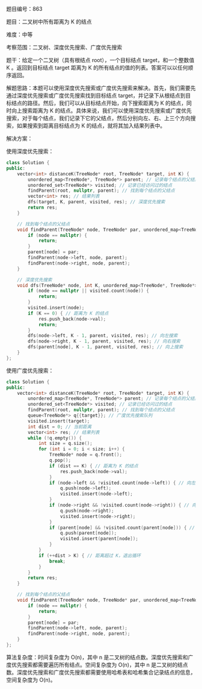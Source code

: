题目编号：863

题目：二叉树中所有距离为 K 的结点

难度：中等

考察范围：二叉树、深度优先搜索、广度优先搜索

题干：给定一个二叉树（具有根结点 root），一个目标结点 target，和一个整数值 K 。返回到目标结点 target 距离为 K 的所有结点的值的列表。答案可以以任何顺序返回。

解题思路：本题可以使用深度优先搜索或广度优先搜索来解决。首先，我们需要先通过深度优先搜索或广度优先搜索找到目标结点 target，并记录下从根结点到目标结点的路径。然后，我们可以从目标结点开始，向下搜索距离为 K 的结点，同时向上搜索距离为 K 的结点。具体来说，我们可以使用深度优先搜索或广度优先搜索，对于每个结点，我们记录下它的父结点，然后分别向左、右、上三个方向搜索，如果搜索到距离目标结点为 K 的结点，就将其加入结果列表中。

解决方案：

使用深度优先搜索：

```cpp
class Solution {
public:
    vector<int> distanceK(TreeNode* root, TreeNode* target, int K) {
        unordered_map<TreeNode*, TreeNode*> parent; // 记录每个结点的父结点
        unordered_set<TreeNode*> visited; // 记录已经访问过的结点
        findParent(root, nullptr, parent); // 找到每个结点的父结点
        vector<int> res; // 结果列表
        dfs(target, K, parent, visited, res); // 深度优先搜索
        return res;
    }

    // 找到每个结点的父结点
    void findParent(TreeNode* node, TreeNode* par, unordered_map<TreeNode*, TreeNode*>& parent) {
        if (node == nullptr) {
            return;
        }
        parent[node] = par;
        findParent(node->left, node, parent);
        findParent(node->right, node, parent);
    }

    // 深度优先搜索
    void dfs(TreeNode* node, int K, unordered_map<TreeNode*, TreeNode*>& parent, unordered_set<TreeNode*>& visited, vector<int>& res) {
        if (node == nullptr || visited.count(node)) {
            return;
        }
        visited.insert(node);
        if (K == 0) { // 距离为 K 的结点
            res.push_back(node->val);
            return;
        }
        dfs(node->left, K - 1, parent, visited, res); // 向左搜索
        dfs(node->right, K - 1, parent, visited, res); // 向右搜索
        dfs(parent[node], K - 1, parent, visited, res); // 向上搜索
    }
};
```

使用广度优先搜索：

```cpp
class Solution {
public:
    vector<int> distanceK(TreeNode* root, TreeNode* target, int K) {
        unordered_map<TreeNode*, TreeNode*> parent; // 记录每个结点的父结点
        unordered_set<TreeNode*> visited; // 记录已经访问过的结点
        findParent(root, nullptr, parent); // 找到每个结点的父结点
        queue<TreeNode*> q{{target}}; // 广度优先搜索队列
        visited.insert(target);
        int dist = 0; // 当前距离
        vector<int> res; // 结果列表
        while (!q.empty()) {
            int size = q.size();
            for (int i = 0; i < size; i++) {
                TreeNode* node = q.front();
                q.pop();
                if (dist == K) { // 距离为 K 的结点
                    res.push_back(node->val);
                }
                if (node->left && !visited.count(node->left)) { // 向左搜索
                    q.push(node->left);
                    visited.insert(node->left);
                }
                if (node->right && !visited.count(node->right)) { // 向右搜索
                    q.push(node->right);
                    visited.insert(node->right);
                }
                if (parent[node] && !visited.count(parent[node])) { // 向上搜索
                    q.push(parent[node]);
                    visited.insert(parent[node]);
                }
            }
            if (++dist > K) { // 距离超过 K，退出循环
                break;
            }
        }
        return res;
    }

    // 找到每个结点的父结点
    void findParent(TreeNode* node, TreeNode* par, unordered_map<TreeNode*, TreeNode*>& parent) {
        if (node == nullptr) {
            return;
        }
        parent[node] = par;
        findParent(node->left, node, parent);
        findParent(node->right, node, parent);
    }
};
```

算法复杂度：时间复杂度为 O(n)，其中 n 是二叉树的结点数。深度优先搜索和广度优先搜索都需要遍历所有结点。空间复杂度为 O(n)，其中 n 是二叉树的结点数。深度优先搜索和广度优先搜索都需要使用哈希表和哈希集合记录结点的信息，空间复杂度为 O(n)。